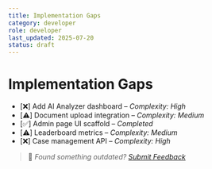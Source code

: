 ```yaml
---
title: Implementation Gaps
category: developer
role: developer
last_updated: 2025-07-20
status: draft
---
```

# Implementation Gaps

- [❌] Add AI Analyzer dashboard – *Complexity: High*
- [⚠️] Document upload integration – *Complexity: Medium*
- [✅] Admin page UI scaffold – *Completed*
- [⚠️] Leaderboard metrics – *Complexity: Medium*
- [❌] Case management API – *Complexity: High*

> 💬 *Found something outdated? [Submit Feedback](../../feedback.md)*
